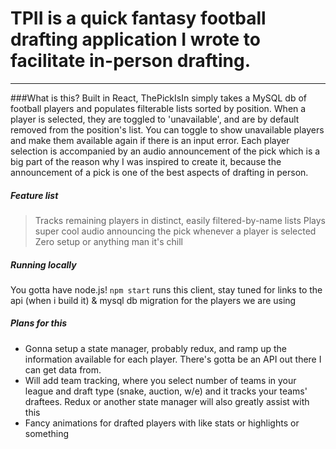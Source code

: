 # TPII is a quick fantasy football drafting application I wrote to facilitate in-person drafting.

----
###What is this?
Built in React, ThePickIsIn simply takes a MySQL db of football players and populates filterable lists sorted by position. When a player is selected, they are toggled to 'unavailable', and are by default removed from the position's list. You can toggle to show unavailable players and make them available again if there is an input error. Each player selection is accompanied by an audio announcement of the pick which is a big part of the reason why I was inspired to create it, because the announcement of a pick is one of the best aspects of drafting in person.

##### Feature list
>Tracks remaining players in distinct, easily filtered-by-name lists
>Plays super cool audio announcing the pick whenever a player is selected
>Zero setup or anything man it's chill

##### Running locally
You gotta have node.js! `npm start` runs this client, stay tuned for links to the api (when i build it) & mysql db migration for the players we are using

##### Plans for this
* Gonna setup a state manager, probably redux, and ramp up the information available for each player. There's gotta be an API out there I can get data from. 
* Will add team tracking, where you select number of teams in your league and draft type (snake, auction, w/e) and it tracks your teams' draftees. Redux or another state manager will also greatly assist with this
* Fancy animations for drafted players with like stats or highlights or something
